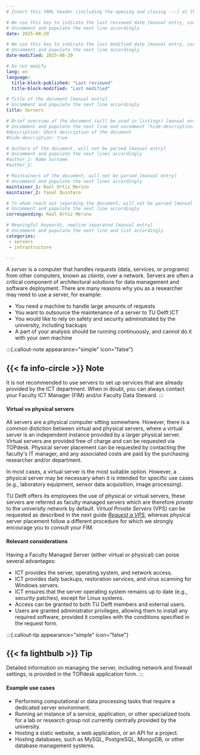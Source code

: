 ```yaml
---
# Insert this YAML header (including the opening and closing ---) at the beginning of the document and fill it out accordingly

# We use this key to indicate the last reviewed date [manual entry, use YYYY-MM-DD]
# Uncomment and populate the next line accordingly
date: 2025-08-29

# We use this key to indicate the last modified date [manual entry, use YYYY-MM-DD]
# Uncomment and populate the next line accordingly
date-modified: 2025-08-29

# Do not modify
lang: en
language: 
  title-block-published: "Last reviewed"
  title-block-modified: "Last modified"

# Title of the document [manual entry]
# Uncomment and populate the next line accordingly
title: Servers

# Brief overview of the document (will be used in listings) [manual entry]
# Uncomment and populate the next line and uncomment "hide-description: true".
#description: Short description of the document
#hide-description: true

# Authors of the document, will not be parsed [manual entry]
# Uncomment and populate the next lines accordingly
#author_1: Name Surname
#author_2:

# Maintainers of the document, will not be parsed [manual entry]
# Uncomment and populate the next lines accordingly
maintainer_1: Raúl Ortiz Merino
maintainer_2: Yasel Quintero

# To whom reach out regarding the document, will not be parsed [manual entry]
# Uncomment and populate the next line accordingly
corresponding: Raúl Ortiz Merino

# Meaningful keywords, newline separated [manual entry]
# Uncomment and populate the next line and list accordingly
categories:
 - servers
 - infrastructure

---
```


A *server* is a computer that handles *requests* (data, services, or programs) from other computers, known as *clients*, over a network. Servers are often a critical component of architectural solutions for data management and software deployment. There are many reasons why you as a researcher may need to use a server, for example:

* You need a machine to handle large amounts of requests 
* You want to outsource the maintenance of a server to TU Delft ICT
* You would like to rely on safety and security administrated by the university, including backups
* A part of your analysis should be running continuously, and cannot do it with your own machine 

:::{.callout-note appearance="simple" icon="false"}
## {{< fa info-circle >}} Note
It is not recommended to use servers to set up services that are already provided by the ICT department. When in doubt, you can always contact your Faculty ICT Manager (FIM) and/or Faculty Data Steward.
:::

#### **Virtual vs physical servers**

All servers are a physical computer sitting somewhere. However, there is a common distiction between virtual and physical servers, where a virtual server is an independent instance provided by a larger physical server. Virtual servers are provided free of charge and can be requested via TOPdesk. Physical server placement can be requested by contacting the faculty's IT manager, and any associated costs are paid by the purchasing researcher and/or department.

In most cases, a virtual server is the most suitable option. However, a physical server may be necessary when it is intended for specific use cases (e.g., laboratory equipment, sensor data acquisition, image processing).

TU Delft offers its employees the use of physical or virtual servers, these servers are referred as faculty managed servers which are therefore *private* to the university network by default. *Virtual Private Servers* (VPS) can be requested as described in the next guide [*Request a VPS*](VPS_request.md), whereas physical server placement follow a different procedure for which we strongly encourage you to consult your FIM.

#### **Relevant considerations**

Having a Faculty Managed Server (either virtual or physical) can poise several advantages:

* ICT provides the server, operating system, and network access. 
* ICT provides daily backups, restoration services, and virus scanning for Windows servers.
* ICT ensures that the server operating system remains up to date (e.g., security patches), except for Linux systems.
* Access can be granted to both TU Delft members and external users.
* Users are granted administrator privileges, allowing them to install any required software, provided it complies with the conditions specified in the request form.

:::{.callout-tip appearance="simple" icon="false"}
## {{< fa lightbulb >}} Tip
Detailed information on managing the server, including network and firewall settings, is provided in the TOPdesk application form.
:::

#### **Example use cases** 

- Performing computational or data processing tasks that require a dedicated server environment.
- Running an instance of a service, application, or other specialized tools for a lab or research group not currently centrally provided by the university.
- Hosting a static website, a web application, or an API for a project.
- Hosting databases, such as MySQL, PostgreSQL, MongoDB, or other database management systems.

